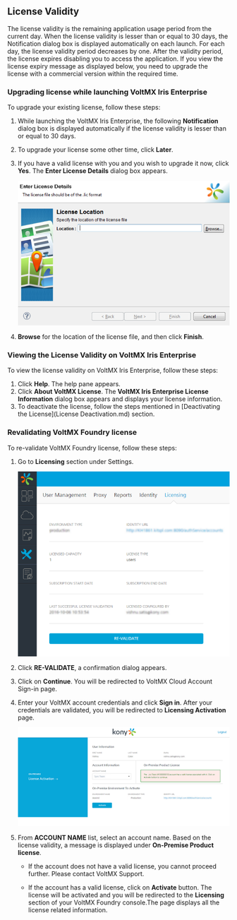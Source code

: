 ﻿

License Validity
----------------

The license validity is the remaining application usage period from the current day. When the license validity is lesser than or equal to 30 days, the Notification dialog box is displayed automatically on each launch. For each day, the license validity period decreases by one. After the validity period, the license expires disabling you to access the application. If you view the license expiry message as displayed below, you need to upgrade the license with a commercial version within the required time.

### Upgrading license while launching VoltMX Iris Enterprise

To upgrade your existing license, follow these steps:

1.  While launching the VoltMX Iris Enterprise, the following **Notification** dialog box is displayed automatically if the license validity is lesser than or equal to 30 days.
2.  To upgrade your license some other time, click **Later**.
3.  If you have a valid license with you and you wish to upgrade it now, click **Yes**. The **Enter License Details** dialog box appears.
    
    ![](Resources/Images/Yes1.png)
    
4.  **Browse** for the location of the license file, and then click **Finish**.

### Viewing the License Validity on VoltMX Iris Enterprise

To view the license validity on VoltMX Iris Enterprise, follow these steps:

1.  Click **Help**. The help pane appears.
2.  Click **About VoltMX License**. The **VoltMX Iris Enterprise License Information** dialog box appears and displays your license information.
3.  To deactivate the license, follow the steps mentioned in [Deactivating the License](License Deactivation.md) section.
    

### Revalidating VoltMX Foundry license

To re-validate VoltMX Foundry license, follow these steps:

1.  Go to **Licensing** section under Settings.
    
    ![](Resources/Images/OnRedirectionConsole1.png)
    
2.  Click **RE-VALIDATE**, a confirmation dialog appears.
3.  Click on **Continue**. You will be redirected to VoltMX Cloud Account Sign-in page.
4.  Enter your VoltMX account credentials and click **Sign in**. After your credentials are validated, you will be redirected to **Licensing Activation** page.
    
    ![](Resources/Images/DisplayLicenses.png)
    
5.  From **ACCOUNT NAME** list, select an account name. Based on the license validity, a message is displayed under **On-Premise Product license**.
    
    *   If the account does not have a valid license, you cannot proceed further. Please contact VoltMX Support.
    
    *   If the account has a valid license, click on **Activate** button. The license will be activated and you will be redirected to the **Licensing** section of your VoltMX Foundry console.The page displays all the license related information.
